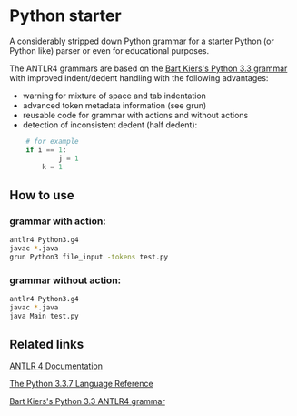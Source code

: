 # Python starter &nbsp; 

A considerably stripped down Python grammar for a starter Python (or Python like) parser or even for educational purposes. 

The ANTLR4 grammars are based on the [Bart Kiers's Python 3.3 grammar](https://github.com/bkiers/python3-parser) with improved indent/dedent handling with the following advantages:
-  warning for mixture of space and tab indentation
-  advanced token metadata information (see grun)
-  reusable code for grammar with actions and without actions
-  detection of inconsistent dedent (half dedent):
```python
    # for example
    if i == 1:
            j = 1
        k = 1
```

## How to use
### grammar with action:
```bash
antlr4 Python3.g4
javac *.java
grun Python3 file_input -tokens test.py
```

### grammar without action:
```bash
antlr4 Python3.g4
javac *.java
java Main test.py
```

## Related links

[ANTLR 4 Documentation](https://github.com/antlr/antlr4/blob/4.7.2/doc/index.md)

[The Python 3.3.7 Language Reference](https://docs.python.org/3.3/reference/grammar.html)

[Bart Kiers's Python 3.3 ANTLR4 grammar](https://github.com/bkiers/python3-parser)


